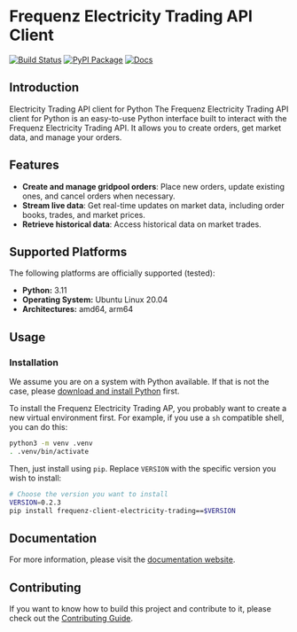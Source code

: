# Frequenz Electricity Trading API Client

[![Build Status](https://github.com/frequenz-floss/frequenz-client-electricity-trading-python/actions/workflows/ci.yaml/badge.svg)](https://github.com/frequenz-floss/frequenz-client-electricity-trading-python/actions/workflows/ci.yaml)
[![PyPI Package](https://img.shields.io/pypi/v/frequenz-client-electricity-trading)](https://pypi.org/project/frequenz-client-electricity-trading/)
[![Docs](https://img.shields.io/badge/docs-latest-informational)](https://frequenz-floss.github.io/frequenz-client-electricity-trading-python/)

## Introduction

Electricity Trading API client for Python
The Frequenz Electricity Trading API client for Python is an easy-to-use Python interface built to interact with the Frequenz Electricity Trading API. It allows you to create orders, get market data, and manage your orders.

## Features

* **Create and manage gridpool orders**: Place new orders, update existing ones, and cancel orders when necessary.
* **Stream live data**: Get real-time updates on market data, including order books, trades, and market prices.
* **Retrieve historical data**: Access historical data on market trades.

## Supported Platforms

The following platforms are officially supported (tested):

* **Python:** 3.11
* **Operating System:** Ubuntu Linux 20.04
* **Architectures:** amd64, arm64

## Usage

### Installation

We assume you are on a system with Python available. If that is not the case,
please [download and install Python](https://www.python.org/downloads/) first.


To install the Frequenz Electricity Trading AP, you probably want to create a new virtual
environment first. For example, if you use a `sh` compatible shell, you can do this:

```sh
python3 -m venv .venv
. .venv/bin/activate
```

Then, just install using `pip`. Replace `VERSION` with the specific version you wish to install:

```sh
# Choose the version you want to install
VERSION=0.2.3
pip install frequenz-client-electricity-trading==$VERSION
```


## Documentation

For more information, please visit the [documentation
website](https://frequenz-floss.github.io/frequenz-client-electricity-trading/).


## Contributing

If you want to know how to build this project and contribute to it, please
check out the [Contributing Guide](CONTRIBUTING.md).
